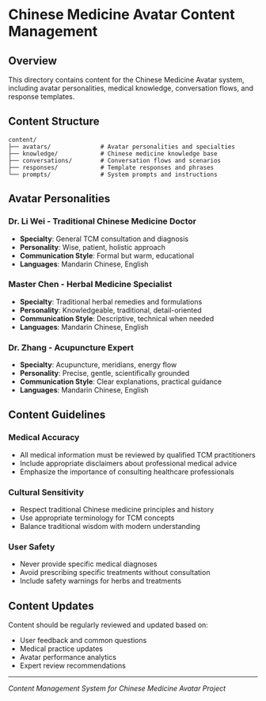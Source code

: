 # Chinese Medicine Avatar Content Management

## Overview
This directory contains content for the Chinese Medicine Avatar system, including avatar personalities, medical knowledge, conversation flows, and response templates.

## Content Structure
```
content/
├── avatars/              # Avatar personalities and specialties
├── knowledge/            # Chinese medicine knowledge base
├── conversations/        # Conversation flows and scenarios
├── responses/            # Template responses and phrases
└── prompts/              # System prompts and instructions
```

## Avatar Personalities

### Dr. Li Wei - Traditional Chinese Medicine Doctor
- **Specialty**: General TCM consultation and diagnosis
- **Personality**: Wise, patient, holistic approach
- **Communication Style**: Formal but warm, educational
- **Languages**: Mandarin Chinese, English

### Master Chen - Herbal Medicine Specialist  
- **Specialty**: Traditional herbal remedies and formulations
- **Personality**: Knowledgeable, traditional, detail-oriented
- **Communication Style**: Descriptive, technical when needed
- **Languages**: Mandarin Chinese, English

### Dr. Zhang - Acupuncture Expert
- **Specialty**: Acupuncture, meridians, energy flow
- **Personality**: Precise, gentle, scientifically grounded
- **Communication Style**: Clear explanations, practical guidance
- **Languages**: Mandarin Chinese, English

## Content Guidelines

### Medical Accuracy
- All medical information must be reviewed by qualified TCM practitioners
- Include appropriate disclaimers about professional medical advice
- Emphasize the importance of consulting healthcare professionals

### Cultural Sensitivity
- Respect traditional Chinese medicine principles and history
- Use appropriate terminology for TCM concepts
- Balance traditional wisdom with modern understanding

### User Safety
- Never provide specific medical diagnoses
- Avoid prescribing specific treatments without consultation
- Include safety warnings for herbs and treatments

## Content Updates
Content should be regularly reviewed and updated based on:
- User feedback and common questions
- Medical practice updates
- Avatar performance analytics
- Expert review recommendations

---
*Content Management System for Chinese Medicine Avatar Project*